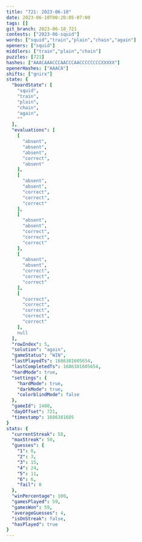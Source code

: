 ```yaml
---
title: "721: 2023-06-10"
date: 2023-06-10T00:20:05-07:00
tags: []
git_branch: 2023-06-10_721
contests: ["2023-06-squid"]
words: ["squid","train","plain","chain","again"]
openers: ["squid"]
middlers: ["train","plain","chain"]
puzzles: [721]
hashes: ["AAACAAACCCAACCCAACCCCCCCCXXXXX"]
openerHashes: ["AAACA"]
shifts: ["gnirx"]
state: {
  "boardState": [
    "squid",
    "train",
    "plain",
    "chain",
    "again",
    ""
  ],
  "evaluations": [
    [
      "absent",
      "absent",
      "absent",
      "correct",
      "absent"
    ],
    [
      "absent",
      "absent",
      "correct",
      "correct",
      "correct"
    ],
    [
      "absent",
      "absent",
      "correct",
      "correct",
      "correct"
    ],
    [
      "absent",
      "absent",
      "correct",
      "correct",
      "correct"
    ],
    [
      "correct",
      "correct",
      "correct",
      "correct",
      "correct"
    ],
    null
  ],
  "rowIndex": 5,
  "solution": "again",
  "gameStatus": "WIN",
  "lastPlayedTs": 1686381605654,
  "lastCompletedTs": 1686381605654,
  "hardMode": true,
  "settings": {
    "hardMode": true,
    "darkMode": true,
    "colorblindMode": false
  },
  "gameId": 1480,
  "dayOffset": 721,
  "timestamp": 1686381605
}
stats: {
  "currentStreak": 58,
  "maxStreak": 58,
  "guesses": {
    "1": 0,
    "2": 3,
    "3": 15,
    "4": 24,
    "5": 11,
    "6": 6,
    "fail": 0
  },
  "winPercentage": 100,
  "gamesPlayed": 59,
  "gamesWon": 59,
  "averageGuesses": 4,
  "isOnStreak": false,
  "hasPlayed": true
}
---
```

<!-- more -->
